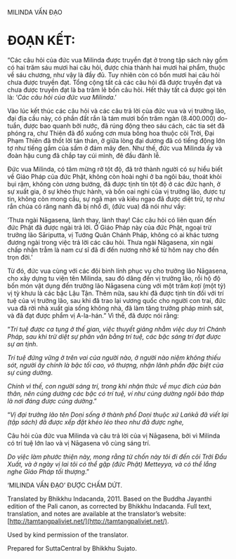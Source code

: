  

MILINDA VẤN ĐẠO

# ĐOẠN KẾT:

“Các câu hỏi của đức vua Milinda được truyền đạt ở trong tập sách này gồm có hai trăm sáu mươi hai câu hỏi, được chia thành hai mươi hai phẩm, thuộc về sáu chương, như vậy là đầy đủ. Tuy nhiên còn có bốn mươi hai câu hỏi chưa được truyền đạt. Tổng cộng tất cả các câu hỏi đã được truyền đạt và chưa được truyền đạt là ba trăm lẻ bốn câu hỏi. Hết thảy tất cả được gọi tên là: ‘_Các câu hỏi của đức vua Milinda_.’

Vào lúc kết thúc các câu hỏi và các câu trả lời của đức vua và vị trưởng lão, đại địa cầu này, có phần đất rắn là tám mươi bốn trăm ngàn (8.400.000) do-tuần, được bao quanh bởi nước, đã rúng động theo sáu cách, các tia sét đã phóng ra, chư Thiên đã đổ xuống cơn mưa bông hoa thuộc cõi Trời, Đại Phạm Thiên đã thốt lời tán thán, ở giữa lòng đại dương đã có tiếng động lớn tợ như tiếng gầm của sấm ở đám mây đen. Như thế, đức vua Milinda ấy và đoàn hậu cung đã chắp tay cúi mình, đê đầu đảnh lễ.

Đức vua Milinda, có tâm mừng rỡ tột độ, đã trở thành người có sự hiểu biết về Giáo Pháp của đức Phật, không còn hoài nghi ở ba ngôi báu, thoát khỏi bụi rậm, không còn ương bướng, đã được tịnh tín tột độ ở các đức hạnh, ở sự xuất gia, ở sự khéo thực hành, và bốn oai nghi của vị trưởng lão, được tự tin, không còn mong cầu, sự ngã mạn và kiêu ngạo đã được diệt trừ, tợ như rắn chúa có răng nanh đã bị nhổ đi, (đức vua) đã nói như vầy:

‘Thưa ngài Nāgasena, lành thay, lành thay! Các câu hỏi có liên quan đến đức Phật đã được ngài trả lời. Ở Giáo Pháp này của đức Phật, ngoại trừ trưởng lão Sāriputta, vị Tướng Quân Chánh Pháp, không có ai khác tương đương ngài trong việc trả lời các câu hỏi. Thưa ngài Nāgasena, xin ngài chấp nhận trẫm là nam cư sĩ đã đi đến nương nhờ kể từ hôm nay cho đến trọn đời.’

Từ đó, đức vua cùng với các đội binh lính phục vụ cho trưởng lão Nāgasena, cho xây dựng tu viện tên Milinda, sau đó dâng đến vị trưởng lão, rồi hộ độ bốn món vật dụng đến trưởng lão Nāgasena cùng với một trăm _koṭi_ (một tỷ) vị tỳ khưu là các bậc Lậu Tận. Thêm nữa, sau khi đã được tịnh tín đối với trí tuệ của vị trưởng lão, sau khi đã trao lại vương quốc cho người con trai, đức vua đã rời nhà xuất gia sống không nhà, đã làm tăng trưởng pháp minh sát, và đã đạt được phẩm vị A-la-hán.” Vì thế, đã được nói rằng:

“_Trí tuệ được ca tụng ở thế gian, việc thuyết giảng nhằm việc duy trì Chánh Pháp, sau khi trừ diệt sự phân vân bằng trí tuệ, các bậc sáng trí đạt được sự an tịnh_.

_Trí tuệ đứng vững ở trên vai của người nào, ở người nào niệm không thiếu sót, người ấy chính là bậc tối cao, vô thượng, nhận lãnh phần đặc biệt của sự cúng dường_.

_Chính vì thế, con người sáng trí, trong khi nhận thức về mục đích của bản thân, nên cúng dường các bậc có trí tuệ, ví như cúng dường ngôi bảo tháp là nơi đáng được cúng dường_.”

“_Vị đại trưởng lão tên Doṇi sống ở thành phố Doṇi thuộc xứ Laṅkā đã viết lại (tập sách) đã được xếp đặt khéo léo theo như đã được nghe,_

Câu hỏi của đức vua Milinda và câu trả lời của vị Nāgasena, bởi vì Milinda có trí tuệ lớn lao và vị Nāgasena vô cùng sáng trí.

_Do việc làm phước thiện này, mong rằng từ chốn này tôi đi đến cõi Trởi Đẩu Xuất, và ở ngày vị lai tôi có thể gặp (đức Phật) Metteyya, và có thể lắng nghe Giáo Pháp tối thượng_.”

‘MILINDA VẤN ĐẠO’ ĐƯỢC CHẤM DỨT.

Translated by Bhikkhu Indacanda, 2011. Based on the Buddha Jayanthi edition of the Pali canon, as corrected by Bhikkhu Indacanda. Full text, translation, and notes are available at the translator’s website: [http://tamtangpaliviet.net/](http://tamtangpaliviet.net/).

Used by kind permission of the translator.

Prepared for SuttaCentral by Bhikkhu Sujato.